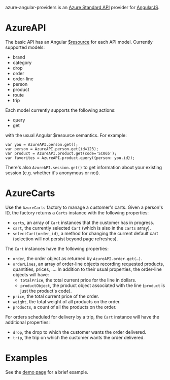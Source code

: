 azure-angular-providers is an [Azure Standard API][api] provider for
[AngularJS][].

AzureAPI
========

The basic API has an Angular [$resource][resource] for each API model.
Currently supported models:

* brand
* category
* drop
* order
* order-line
* person
* product
* route
* trip

Each model currently supports the following actions:

* query
* get

with the usual Angular $resource semantics.  For example:

    var you = AzureAPI.person.get();
    var person = AzureAPI.person.get(id=123);
    var product = AzureAPI.product.get(code='SC065');
    var favorites = AzureAPI.product.query({person: you.id});

There's also `AzureAPI.session.get()` to get information about your
existing session (e.g. whether it's anonymous or not).

AzureCarts
==========

Use the `AzureCarts` factory to manage a customer's carts.  Given a
person's ID, the factory returns a `Carts` instance with the following
properties:

* `carts`, an array of `Cart` instances that the customer has in
  progress.
* `cart`, the currently selected `Cart` (which is also in the `carts`
  array).
* `selectCart(order_id)`, a method for changing the current default
  cart (selection will not persist beyond page refreshes).

The `Cart` instances have the following properties:

* `order`, the order object as returned by `AzureAPI.order.get(…)`.
* `orderLines`, an array of order-line objects recording requested
  products, quantities, prices, ….  In addition to their usual
  properties, the order-line objects will have:
    * `totalPrice`, the total current price for the line in dollars.
    * `productObject`, the product object associated with the line
      (`product` is just the product's code).
* `price`, the total current price of the order.
* `weight`, the total weight of all products on the order.
* `products`, a count of all the products on the order.

For orders scheduled for delivery by a trip, the `Cart` instance will
have the additional properties:

* `drop`, the drop to which the customer wants the order delivered.
* `trip`, the trip on which the customer wants the order delivered.

Examples
========

See the [demo page][demo] for a brief example.

[api]: https://github.com/azurestandard/api-spec
[AngularJS]: https://angularjs.org/
[resource]: https://docs.angularjs.org/api/ngResource/service/$resource
[demo]: example.html
